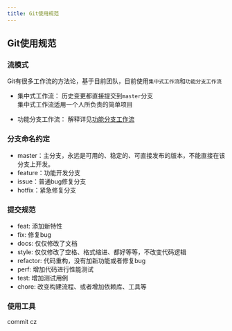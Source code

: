 ```yaml
---
title: Git使用规范
---
```


## Git使用规范

### 流模式
Git有很多工作流的方法论，基于目前团队，目前使用`集中式工作流`和`功能分支工作流`

* 集中式工作流：
  历史变更都直接提交到`master`分支
  <br/>
  集中式工作流适用一个人所负责的简单项目

* 功能分支工作流：
  解释详见[功能分支工作流](https://github.com/ivan-94/git-guide/blob/master/branch/feature.md)

### 分支命名约定

* master：主分支，永远是可用的、稳定的、可直接发布的版本，不能直接在该分支上开发。
* feature：功能开发分支
* issue：普通bug修复分支
* hotfix：紧急修复分支

### 提交规范

* feat: 添加新特性
* fix: 修复bug
* docs: 仅仅修改了文档
* style: 仅仅修改了空格、格式缩进、都好等等，不改变代码逻辑
* refactor: 代码重构，没有加新功能或者修复bug
* perf: 增加代码进行性能测试
* test: 增加测试用例
* chore: 改变构建流程、或者增加依赖库、工具等


### 使用工具

commit cz